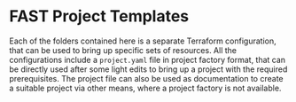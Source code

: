 # FAST Project Templates

Each of the folders contained here is a separate Terraform configuration, that can be used to bring up specific sets of resources. All the configurations include a `project.yaml` file in project factory format, that can be directly used after some light edits to bring up a project with the required prerequisites. The project file can also be used as documentation to create a suitable project via other means, where a project factory is not available.

